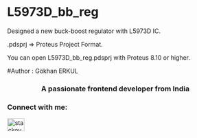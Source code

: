 # L5973D_bb_reg
Designed a new buck-boost regulator with L5973D IC.

.pdsprj => Proteus Project Format.

You can open L5973D_bb_reg.pdsprj with Proteus 8.10 or higher.

#Author : Gökhan ERKUL

<h3 align="center">A passionate frontend developer from India</h3>

<h3 align="left">Connect with me:</h3>
<p align="left">
<a href="https://stackoverflow.com/users/stackoverflow.com/users/25686966/" target="blank"><img align="center" src="https://raw.githubusercontent.com/rahuldkjain/github-profile-readme-generator/master/src/images/icons/Social/stack-overflow.svg" alt="stackoverflow.com/users/25686966/" height="30" width="40" /></a>
</p>
